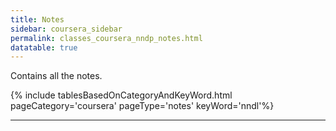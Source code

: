 ```yaml
---
title: Notes
sidebar: coursera_sidebar
permalink: classes_coursera_nndp_notes.html
datatable: true 
---
```


Contains all the notes.

{% include tablesBasedOnCategoryAndKeyWord.html pageCategory='coursera' pageType='notes' keyWord='nndl'%}

---



